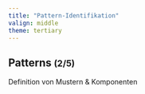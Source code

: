 ```yaml
---
title: "Pattern-Identifikation"
valign: middle
theme: tertiary
---
```

## Patterns <small>(2/5)</small>

Definition von Mustern & Komponenten
